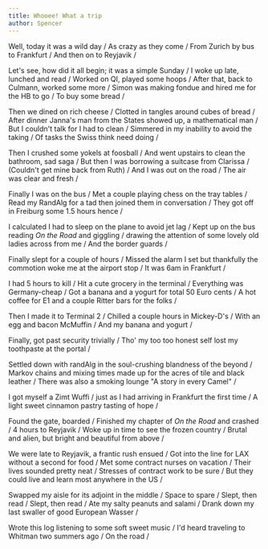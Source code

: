 ```yaml
---
title: Whooee! What a trip
author: Spencer
---
```


Well, today it was a wild day /
As crazy as they come /
From Zurich by bus to Frankfurt /
And then on to Reyjavik /

Let's see, how did it all begin; it was a simple Sunday /
I woke up late, lunched and read /
Worked on QI, played some hoops /
After that, back to Culmann, worked some more /
Simon was making fondue and hired me for the HB to go /
To buy some bread /

Then we dined on rich cheese /
Clotted in tangles around cubes of bread /
After dinner Janna's man from the States showed up, a mathematical man /
But I couldn't talk for I had to clean /
Simmered in my inability to avoid the taking /
Of tasks the Swiss think need doing /

<!-- Then I crushed some yokels at foosball /
Went out clubbing with a gaggle of Eastern European gals /
The music was loud and the lights were bright /
I lasted about two hours, and summarily retired. -->

Then I crushed some yokels at foosball /
And went upstairs to clean the bathroom, sad saga /
But then I was borrowing a suitcase from Clarissa /
(Couldn't get mine back from Ruth) /
And I was out on the road /
The air was clear and fresh /

Finally I was on the bus /
Met a couple playing chess on the tray tables /
Read my RandAlg for a tad then joined them in conversation /
They got off in Freiburg some 1.5 hours hence /

I calculated I had to sleep on the plane to avoid jet lag /
Kept up on the bus reading *On the Road* and giggling /
drawing the attention of some lovely old ladies across from me /
And the border guards /

Finally slept for a couple of hours /
Missed the alarm I set but thankfully the commotion woke me at the airport stop /
It was 6am in Frankfurt /

I had 5 hours to kill /
Hit a cute grocery in the terminal /
Everything was Germany-cheap /
Got a banana and a yogurt for total 50 Euro cents /
A hot coffee for E1 and a couple Ritter bars for the folks /

Then I made it to Terminal 2 /
Chilled a couple hours in Mickey-D's /
With an egg and bacon McMuffin /
And my banana and yogurt /

Finally, got past security trivially /
Tho' my too too honest self lost my toothpaste at the portal /

Settled down with randAlg in the soul-crushing blandness of the beyond /
Markov chains and mixing times made up for the acres of tile and black leather /
There was also a smoking lounge "A story in every Camel" /

I got myself a Zimt Wuffi /
just as I had arriving in Frankfurt the first time /
A light sweet cinnamon pastry tasting of hope /

Found the gate, boarded /
Finished my chapter of *On the Road* and crashed /
4 hours to Reyjavik /
Woke up in time to see the frozen country /
Brutal and alien, but bright and beautiful from above /

We were late to Reyjavik, a frantic rush ensued /
Got into the line for LAX without a second for food /
Met some contract nurses on vacation /
Their lives sounded pretty neat /
Stresses of contract work to be sure /
But they could live and learn most anywhere in the US /

Swapped my aisle for its adjoint in the middle /
Space to spare /
Slept, then read /
Slept, then read /
Ate my salty peanuts and salami /
Drank down my last swaller of good European Wasser /

Wrote this log listening to some soft sweet music /
I'd heard traveling to Whitman two summers ago /
On the road /









